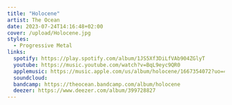 ```yaml
---
title: "Holocene"
artist: The Ocean
date: 2023-07-24T14:16:48+02:00
cover: /upload/Holocene.jpg
styles:
  - Progressive Metal
links:
  spotify: https://play.spotify.com/album/1JS5Xf3DiLfVAb904ZGlyT
  youtube: https://music.youtube.com/watch?v=BqL9eyc9QR0
  applemusic: https://music.apple.com/us/album/holocene/1667354072?uo=4
  soundcloud:
  bandcamp: https://theocean.bandcamp.com/album/holocene
  deezer: https://www.deezer.com/album/399728827
---
```


